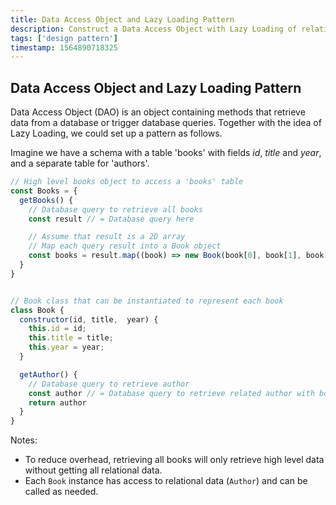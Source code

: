 ```yaml
---
title: Data Access Object and Lazy Loading Pattern
description: Construct a Data Access Object with Lazy Loading of relational data
tags: ['design pattern']
timestamp: 1564890718325
---
```


## Data Access Object and Lazy Loading Pattern

Data Access Object (DAO) is an object containing methods that retrieve data from a database or trigger database queries. Together with the idea of Lazy Loading, we could set up a pattern as follows.

Imagine we have a schema with a table 'books' with fields *id*, *title* and *year*, and a separate table for 'authors'.

```js
// High level books object to access a 'books' table
const Books = {
  getBooks() {
    // Database query to retrieve all books
    const result // = Database query here

    // Assume that result is a 2D array
    // Map each query result into a Book object
    const books = result.map((book) => new Book(book[0], book[1], book[2]))
  }
}


// Book class that can be instantiated to represent each book
class Book {
  constructor(id, title,  year) {
    this.id = id;
    this.title = title;
    this.year = year;
  }

  getAuthor() {
    // Database query to retrieve author
    const author // = Database query to retrieve related author with book id
    return author
  }
}

```

Notes:
* To reduce overhead, retrieving all books will only retrieve high level data without getting all relational data.
* Each `Book` instance has access to relational data (`Author`) and can be called as needed.

<PostDate />
<PageTags />
